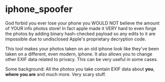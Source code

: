 # iphone_spoofer
God forbid you ever lose your phone you WOULD NOT believe the amount of YOUR info photos store!
In fact apple made it VERY hard to even forge the photos by adding binary hash-checked payload so any edits to it are impossible due to undisclosed Apple's proprietary decryption code.

This tool makes your photos taken on an old iphone look like they've been taken on a different, even modern, iphone. It also allows you to change other EXIF data related to privacy. This can be very useful in some cases.

Some background:
All the photos you take contain EXIF data about **you**, **where you are** and much more. Very scary stuff.
